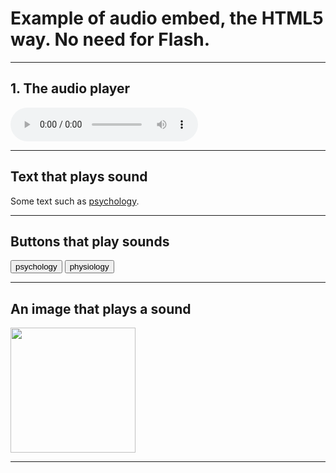 <h1>Example of audio embed, the HTML5 way. No need for Flash.</h1> 
<hr>

<h2>1. The audio player</h2> 

<audio controls> 
<source src="assets/audio/FullExtract.ogg" type="audio/ogg"> 
<source src="assets/audio/FullExtract.mp3" type="audio/mpeg">
Your browser does not support the audio tag.
</audio>


<hr>
<h2>Text that plays sound</h2>
<p>Some text such as <a href="#" onClick="playSound('audio1')">psychology</a>.</p>

<hr>
<h2>Buttons that play sounds</h2>

<script> 

function playSound(soundobj) { 
let thissound=document.getElementById(soundobj); 
thissound.play();
}

</script>

<audio id="audio1"> 
<source src="assets/audio/psych.ogg" type="audio/ogg">
<source src="assets/audio/psych.mp3" type="audio/mpeg"> 
</audio> 

<audio id="audio2">
<source src="assets/audio/physiology.ogg" type="audio/ogg">
<source src="assets/audio/physiology.mp3" type="audio/mpeg"> 
</audio> 

<audio id="audio3"> 
<source src="assets/audio/rhino.ogg" type="audio/ogg"> 
<source src="assets/audio/rhino.mp3" type="audio/mpeg"> 
</audio>


<form> 
<input id="submit" type="button" value="psychology" onClick="playSound('audio1')"> 
<input id="submit" type="button" value="physiology" onClick="playSound('audio2')"> 
</form>

<hr>
<h2>An image that plays a sound</h2>
<a id="image" onClick="playSound('audio3')"><img
src="http://upload.wikimedia.org/wikipedia/commons/thumb/b/b3/Ostafrikanisches_Spitzmaulnashorn.JPG/320px-Ostafrikanisches_Spitzmaulnashorn.
JPG" width="200" /></a> 

<hr>

